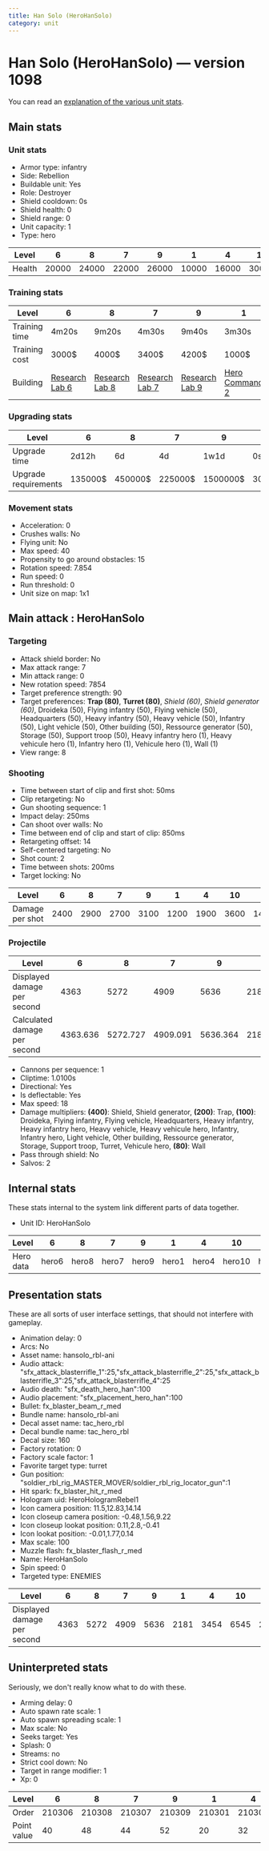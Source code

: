 ```yaml
---
title: Han Solo (HeroHanSolo)
category: unit
---
```


# Han Solo (HeroHanSolo) — version 1098

You can read an [explanation  of the various unit stats](unitexplained.md).

## Main stats

### Unit stats

  * Armor type: infantry
  * Side: Rebellion
  * Buildable unit: Yes
  * Role: Destroyer
  * Shield cooldown: 0s
  * Shield health: 0
  * Shield range: 0
  * Unit capacity: 1
  * Type: hero

|Level |6    |8    |7    |9    |1    |4    |10   |2    |3    |5    |
|------|-----|-----|-----|-----|-----|-----|-----|-----|-----|-----|
|Health|20000|24000|22000|26000|10000|16000|30000|12000|14000|18000|


### Training stats

|Level        |6                                     |8                                     |7                                     |9                                     |1                                          |4                                     |10                                     |2                                     |3                                     |5                                     |
|-------------|--------------------------------------|--------------------------------------|--------------------------------------|--------------------------------------|-------------------------------------------|--------------------------------------|---------------------------------------|--------------------------------------|--------------------------------------|--------------------------------------|
|Training time|4m20s                                 |9m20s                                 |4m30s                                 |9m40s                                 |3m30s                                      |4m                                    |10m                                    |3m40s                                 |3m50s                                 |4m10s                                 |
|Training cost|3000$                                 |4000$                                 |3400$                                 |4200$                                 |1000$                                      |2200$                                 |4600$                                  |1400$                                 |1800$                                 |2600$                                 |
|Building     |[Research Lab 6](rebelOffenseLab.html)|[Research Lab 8](rebelOffenseLab.html)|[Research Lab 7](rebelOffenseLab.html)|[Research Lab 9](rebelOffenseLab.html)|[Hero Command 2](rebelTacticalCommand.html)|[Research Lab 4](rebelOffenseLab.html)|[Research Lab 10](rebelOffenseLab.html)|[Research Lab 2](rebelOffenseLab.html)|[Research Lab 3](rebelOffenseLab.html)|[Research Lab 5](rebelOffenseLab.html)|


### Upgrading stats

|Level               |6      |8      |7      |9       |1    |4     |10      |2    |3     |5     |
|--------------------|-------|-------|-------|--------|-----|------|--------|-----|------|------|
|Upgrade time        |2d12h  |6d     |4d     |1w1d    |0s   |7h    |1w5d    |1h   |2h30m |20h   |
|Upgrade requirements|135000$|450000$|225000$|1500000$|3000$|20000$|2500000$|5000$|10000$|50000$|


### Movement stats

  * Acceleration: 0
  * Crushes walls: No
  * Flying unit: No
  * Max speed: 40
  * Propensity to go around obstacles: 15
  * Rotation speed: 7.854
  * Run speed: 0
  * Run threshold: 0
  * Unit size on map: 1x1

## Main attack : HeroHanSolo

### Targeting

  * Attack shield border: No
  * Max attack range: 7
  * Min attack range: 0
  * New rotation speed: 7854
  * Target preference strength: 90
  * Target preferences: **Trap (80)**, **Turret (80)**, _Shield (60)_, _Shield generator (60)_, Droideka (50), Flying infantry (50), Flying vehicle (50), Headquarters (50), Heavy infantry (50), Heavy vehicle (50), Infantry (50), Light vehicle (50), Other building (50), Ressource generator (50), Storage (50), Support troop (50), Heavy infantry hero (1), Heavy vehicule hero (1), Infantry hero (1), Vehicule hero (1), Wall (1)
  * View range: 8

### Shooting

  * Time between start of clip and first shot: 50ms
  * Clip retargeting: No
  * Gun shooting sequence: 1
  * Impact delay: 250ms
  * Can shoot over walls: No
  * Time between end of clip and start of clip: 850ms
  * Retargeting offset: 14
  * Self-centered targeting: No
  * Shot count: 2
  * Time between shots: 200ms
  * Target locking: No

|Level          |6   |8   |7   |9   |1   |4   |10  |2   |3   |5   |
|---------------|----|----|----|----|----|----|----|----|----|----|
|Damage per shot|2400|2900|2700|3100|1200|1900|3600|1400|1700|2100|


### Projectile

|Level                       |6       |8       |7       |9       |1       |4       |10      |2       |3       |5       |
|----------------------------|--------|--------|--------|--------|--------|--------|--------|--------|--------|--------|
|Displayed damage per second |4363    |5272    |4909    |5636    |2181    |3454    |6545    |2545    |3090    |3818    |
|Calculated damage per second|4363.636|5272.727|4909.091|5636.364|2181.818|3454.545|6545.455|2545.455|3090.909|3818.182|


  * Cannons per sequence: 1
  * Cliptime: 1.0100s
  * Directional: Yes
  * Is deflectable: Yes
  * Max speed: 18
  * Damage multipliers: **(400)**: Shield, Shield generator, **(200)**: Trap, **(100)**: Droideka, Flying infantry, Flying vehicle, Headquarters, Heavy infantry, Heavy infantry hero, Heavy vehicle, Heavy vehicule hero, Infantry, Infantry hero, Light vehicle, Other building, Ressource generator, Storage, Support troop, Turret, Vehicule hero, **(80)**: Wall
  * Pass through shield: No
  * Salvos: 2

## Internal stats

These stats internal to the system link different parts of data together.

  * Unit ID: HeroHanSolo

|Level    |6    |8    |7    |9    |1    |4    |10    |2    |3    |5    |
|---------|-----|-----|-----|-----|-----|-----|------|-----|-----|-----|
|Hero data|hero6|hero8|hero7|hero9|hero1|hero4|hero10|hero2|hero3|hero5|


## Presentation stats

These are all sorts of user interface settings, that should not interfere with gameplay.

  * Animation delay: 0
  * Arcs: No
  * Asset name: hansolo_rbl-ani
  * Audio attack: "sfx_attack_blasterrifle_1":25,"sfx_attack_blasterrifle_2":25,"sfx_attack_blasterrifle_3":25,"sfx_attack_blasterrifle_4":25
  * Audio death: "sfx_death_hero_han":100
  * Audio placement: "sfx_placement_hero_han":100
  * Bullet: fx_blaster_beam_r_med
  * Bundle name: hansolo_rbl-ani
  * Decal asset name: tac_hero_rbl
  * Decal bundle name: tac_hero_rbl
  * Decal size: 160
  * Factory rotation: 0
  * Factory scale factor: 1
  * Favorite target type: turret
  * Gun position: "soldier_rbl_rig_MASTER_MOVER/soldier_rbl_rig_locator_gun":1
  * Hit spark: fx_blaster_hit_r_med
  * Hologram uid: HeroHologramRebel1
  * Icon camera position: 11.5,12.83,14.14
  * Icon closeup camera position: -0.48,1.56,9.22
  * Icon closeup lookat position: 0.11,2.8,-0.41
  * Icon lookat position: -0.01,1.77,0.14
  * Max scale: 100
  * Muzzle flash: fx_blaster_flash_r_med
  * Name: HeroHanSolo
  * Spin speed: 0
  * Targeted type: ENEMIES

|Level                      |6   |8   |7   |9   |1   |4   |10  |2   |3   |5   |
|---------------------------|----|----|----|----|----|----|----|----|----|----|
|Displayed damage per second|4363|5272|4909|5636|2181|3454|6545|2545|3090|3818|


## Uninterpreted stats

Seriously, we don't really know what to do with these.

  * Arming delay: 0
  * Auto spawn rate scale: 1
  * Auto spawn spreading scale: 1
  * Max scale: No
  * Seeks target: Yes
  * Splash: 0
  * Streams: no
  * Strict cool down: No
  * Target in range modifier: 1
  * Xp: 0

|Level      |6     |8     |7     |9     |1     |4     |10    |2     |3     |5     |
|-----------|------|------|------|------|------|------|------|------|------|------|
|Order      |210306|210308|210307|210309|210301|210304|210310|210302|210303|210305|
|Point value|40    |48    |44    |52    |20    |32    |60    |24    |28    |36    |


